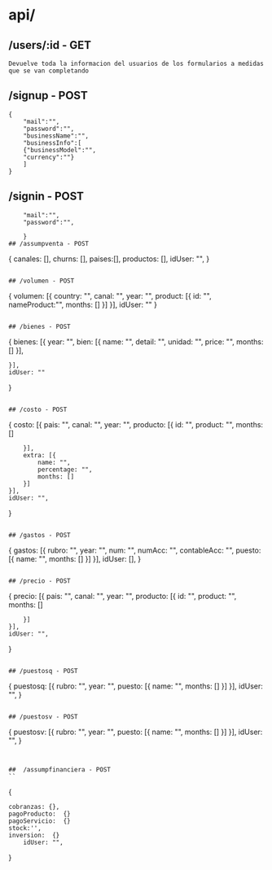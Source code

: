 # api/
## /users/:id - GET
```
Devuelve toda la informacion del usuarios de los formularios a medidas que se van completando
```
## /signup - POST
```
{
	"mail":"",
	"password":"",
	"businessName":"",
	"businessInfo":[
    {"businessModel":"",
    "currency":""}
    ]
}
```

## /signin - POST
```{
	"mail":"",
	"password":"",
	
	}
## /assumpventa - POST
```
{
    canales: [],
    churns: [],
    paises:[],
    productos: [],
    idUser: "",
}
```

## /volumen - POST
```
{
    volumen: [{
        country: "",
        canal: "",
        year: "",
        product: [{
            id: "",
            nameProduct:"",
            months: []
        }]
    }],
    idUser: ""
}
```

## /bienes - POST
```
{
    bienes: [{
        year: "",
        bien: [{
            name: "",
            detail: "",
            unidad: "",
            price: "",
            months: []
        }],
        
    }],
    idUser: ""
}
```

## /costo - POST
```
{
    costo: [{
        pais: "",
        canal: "",
        year: "",
        producto: [{
            id: "",
            product: "",
            months: []

        }],
        extra: [{
            name: "",
            percentage: "",
            months: []
        }]
    }],
    idUser: "",
}
```

## /gastos - POST
```
{
     gastos: [{
        rubro: "",
        year: "",
        num: "",
        numAcc: "",
        contableAcc: "",
        puesto: [{
            name: "",
            months: []
        }]
    }],
    idUser: [],
}
```

## /precio - POST
```
{
     precio: [{
        pais: "",
        canal: "",
        year: "",
        producto: [{
            id: "",
            product: "",
            months: []

        }]
    }],
    idUser: "",
}
```

## /puestosq - POST
```
{
    puestosq: [{
        rubro: "",
        year: "",
        puesto: [{
            name: "",
            months: []
        }]
    }],
    idUser: "",
}
```

## /puestosv - POST
```
{
    puestosv: [{
        rubro: "",
        year: "",
        puesto: [{
            name: "",
            months: []
        }]
    }],
    idUser: "",
}
```


##  /assumpfinanciera - POST
``
```
{
   
	cobranzas: {},
	pagoProducto:  {}
	pagoServicio:  {}
	stock:'',
	inversion:  {}
        idUser: "",
}
```

